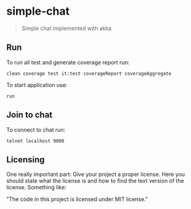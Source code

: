 # simple-chat
> Simple chat implemented with akka

## Run

To run all test and generate coverage report run:
```sbtshell
clean coverage test it:test coverageReport coverageAggregate
```

To start application use:
```sbtshell
run
```

## Join to chat

To connect to chat run:
```shell
telnet localhost 9000
```

## Licensing

One really important part: Give your project a proper license. Here you should
state what the license is and how to find the text version of the license.
Something like:

"The code in this project is licensed under MIT license."
